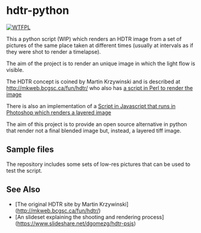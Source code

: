 # hdtr-python
[![WTFPL](http://www.wtfpl.net/wp-content/uploads/2012/12/wtfpl-badge-1.png)](http://www.wtfpl.net/)

This a python script (WIP) which renders an HDTR image from a set of pictures of the same place taken at different times (usually at intervals as if they were shot to render a timelapse). 

The aim of the project is to render an unique image in which the light flow is visible.

The HDTR concept is coined by Martin Krzywinski and is described at http://mkweb.bcgsc.ca/fun/hdtr/ who also has [a script in Perl to render the image](http://mkweb.bcgsc.ca/fun/hdtr/?code)

There is also an implementation of a [Script in Javascript that runs in Photoshop which renders a layered image](https://github.com/dgomezg/hdtr-photoshop-js)

The aim of this project is to provide an open source alternative in python that render not a final blended image but, instead, a layered tiff image.

## Sample files

The repository includes some sets of low-res pictures that can be used to test the script.

## See Also

- [The original HDTR site by Martin Krzywinski] (http://mkweb.bcgsc.ca/fun/hdtr/)
- [An slideset explaining the shooting and rendering process] (https://www.slideshare.net/dgomezg/hdtr-psjs)
